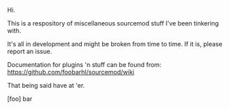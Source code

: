 Hi.

This is a respository of miscellaneous sourcemod stuff I've been tinkering with.  

It's all in development and might be broken from time to time.  If it is, please report an issue.  

Documentation for plugins 'n stuff can be found from: https://github.com/foobarhl/sourcemod/wiki

That being said have at 'er.

[foo] bar
